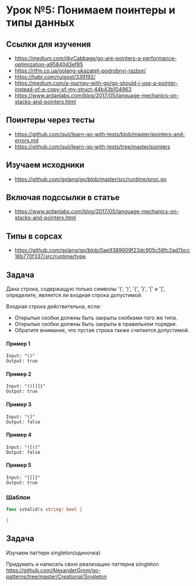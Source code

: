 
# Урок №5: Понимаем поинтеры и типы данных
## Ссылки для изучения
	
* https://medium.com/@vCabbage/go-are-pointers-a-performance-optimization-a95840d3ef85
* https://rtfm.co.ua/golang-ukazateli-podrobnyj-razbor/
* https://habr.com/ru/post/339192/
* https://medium.com/a-journey-with-go/go-should-i-use-a-pointer-instead-of-a-copy-of-my-struct-44b43b104963
* https://www.ardanlabs.com/blog/2017/05/language-mechanics-on-stacks-and-pointers.html

## Поинтеры через тесты

* https://github.com/quii/learn-go-with-tests/blob/master/pointers-and-errors.md
* https://github.com/quii/learn-go-with-tests/tree/master/pointers
  
## Изучаем исходники

* https://github.com/golang/go/blob/master/src/runtime/proc.go
 
## Включая подссылки в статье

* https://www.ardanlabs.com/blog/2017/05/language-mechanics-on-stacks-and-pointers.html
  
## Типы в сорсах
* https://github.com/golang/go/blob/0ae9389609f23dc905c58fc2ad7bcc16b770f337/src/runtime/type.


## Задача
Дана строка, содержащую только символы '(', ')', '{', '}', '[' и ']', определите, является ли входная строка допустимой.

Входная строка действительна, если:
* Открытые скобки должны быть закрыты скобками того же типа.
* Открытые скобки должны быть закрыты в правильном порядке.
* Обратите внимание, что пустая строка также считается допустимой.

#### Пример 1
```
Input: "()"
Output: true
```
#### Пример 2 

```
Input: "()[]{}"
Output: true
```
#### Пример 3
```
Input: "(]"
Output: false
```
#### Пример 4
```
Input: "([)]"
Output: false
```
#### Пример 5 
```
Input: "{[]}"
Output: true
```
### Шаблон 
```Go
func isValid(s string) bool {
    
}
```

## Задача 

Изучаем паттерн singleton(одиночка) 

Придумать и написать свою реализацию паттерна siingleton
https://github.com/AlexanderGrom/go-patterns/tree/master/Creational/Singleton





